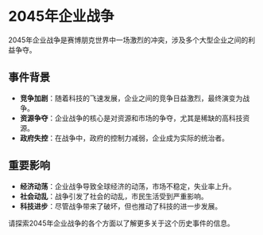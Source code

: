 # 2045年企业战争

2045年企业战争是赛博朋克世界中一场激烈的冲突，涉及多个大型企业之间的利益争夺。

## 事件背景

- **竞争加剧**：随着科技的飞速发展，企业之间的竞争日益激烈，最终演变为战争。
- **资源争夺**：企业战争的核心是对资源和市场的争夺，尤其是稀缺的高科技资源。
- **政府失控**：在战争中，政府的控制力减弱，企业成为实际的统治者。

## 重要影响

- **经济动荡**：企业战争导致全球经济的动荡，市场不稳定，失业率上升。
- **社会动乱**：战争引发了社会的动乱，市民生活受到严重影响。
- **科技进步**：尽管战争带来了破坏，但也推动了科技的进一步发展。

请探索2045年企业战争的各个方面以了解更多关于这个历史事件的信息。
